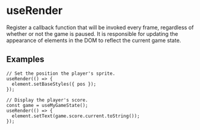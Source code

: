 # useRender

Register a callback function that will be invoked every frame, regardless of whether or not the game is paused. It is responsible for updating the appearance of elements in the DOM to reflect the current game state.

## Examples

```tsx
// Set the position the player's sprite.
useRender(() => {
  element.setBaseStyles({ pos });
});
```

```tsx
// Display the player's score.
const game = useMyGameState();
useRender(() => {
  element.setText(game.score.current.toString());
});
```